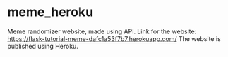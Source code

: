 # meme_heroku
Meme randomizer website, made using API.
Link for the website: https://flask-tutorial-meme-dafc1a53f7b7.herokuapp.com/
The website is published using Heroku.
